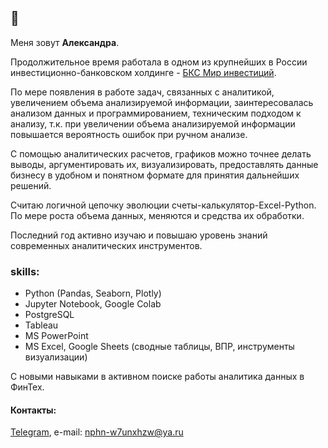 ## 👋

Меня зовут **Александра**. 

Продолжительное время работала в одном из крупнейших в России инвестиционно-банковском холдинге - [БКС Мир инвестиций](https://bcs.ru/).

По мере появления в работе задач, связанных с аналитикой, увеличением объема
анализируемой информации, заинтересовалась анализом данных и программированием,
техническим подходом к анализу, т.к. при увеличении объема анализируемой
информации повышается вероятность ошибок при ручном анализе. 

С помощью аналитических расчетов, графиков можно точнее делать выводы, аргументировать их,
визуализировать, предоставлять данные бизнесу в удобном и понятном формате для
принятия дальнейших решений. 

Считаю логичной цепочку эволюции счеты-калькулятор-Excel-Python. По мере роста объема данных, меняются и средства их
обработки. 

Последний год активно изучаю и повышаю уровень знаний современных аналитических инструментов.

### skills:
- Python (Pandas, Seaborn, Plotly)
- Jupyter Notebook, Google Colab
- PostgreSQL
- Tableau
- MS PowerPoint
- MS Excel, Google Sheets (cводные таблицы, ВПР, инструменты визуализации)

С новыми навыками в активном поиске работы аналитика данных в ФинТех.
#### Контакты:

[Telegram](https://t.me/AlexandraBaburchenkova), e-mail: nphn-w7unxhzw@ya.ru


<!--
**AlexandraBaburchenkova/AlexandraBaburchenkova** is a ✨ _special_ ✨ repository because its `README.md` (this file) appears on your GitHub profile.

Here are some ideas to get you started:

- 🔭 I’m currently working on ...
- 🌱 I’m currently learning ...
- 👯 I’m looking to collaborate on ...
- 🤔 I’m looking for help with ...
- 💬 Ask me about ...
- 📫 How to reach me: ...
- 😄 Pronouns: ...
- ⚡ Fun fact: ...
-->
